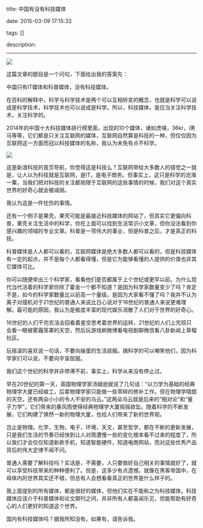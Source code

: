 title: 中国有没有科技媒体

date: 2015-03-09 17:15:33

tags: []

description: 

---
![](http://susefood.u.qiniudn.com/yuzhou.jpg)

这篇文章的题目是一个问句，下面给出我的答案先：

中国只有IT媒体和科普媒体，没有科技媒体。

在百科的解释中，科学与科学技术是两个可以互相转变的概念，也就是科学可以说成是科学技术，科学技术也可以说成是科学。所以，科技媒体，是应当关注科学技术，关注科学的。

2014年的中国十大科技媒体排行榜里面，出现的10个媒体，诸如虎嗅，36kr，i黑马等等，它们都是只关注互联网的媒体，互联网自然算是科技的一种，但仅仅因为互联网这一方面而冠以科技媒体的名称，我认为未免有点不科学。

![](http://susefood.u.qiniudn.com/kj.jpg)

这是新浪科技的首页导航，你觉得这是科技么？互联网带给大多数人的错觉之一就是，让人以为科技就是互联网，是IT，是电子商务。但事实上，这只是科学的沧海一粟，当我们把对科技的关注都局限于互联网的这些事情的时候，我们对这个真实世界的好奇心就会被减弱。

我认为这是一件忧伤的事情。

还有一个例子是果壳，果壳可能是最接近科技媒体的网站了，但其实它更偏向科普，果壳关注生活中的科学，你在上面可以找到生活常识小文章，但你没法看到你感兴趣的领域的专业文章。科普是一项伟大的事业，但是科普之后，才是真正的科技。

科普媒体是人人都可以看的，互联网媒体是绝大多数人都可以看的，但是科技媒体有一定的起点，并不是每个人都看得懂，但是它为能够看懂的人提供的价值也非其它媒体可比。

你可以随便举出三个科学家，看看他们是否都属于上个世纪或更早以前。为什么现代当代活着的科学家你除了霍金一个都不知道？是因为科学家数量变少了吗？肯定不是，如今的科学家数量比以前高一个量级。是因为大家看不懂了吗？我并不认为离子对撞机对于21世纪的普通人来说比日心说对于16世纪的普通人来说更难理解。最可能的原因，我认为是极度丰富的现代娱乐消散了人们对于世界的好奇心。

16世纪的人们干完农活会回看着星空思考着世界的运转，21世纪的人们上完班只会看一眼被雾霾笼罩的天空，然后玩游戏刷微博看电视剧聊微信看八卦新闻上草榴社区。

玩摇滚的喜欢说一句话，不要向操蛋的生活屈服。搞科学的可以嘲笑他们，因为科学家们可以说，不要向宇宙屈服。

我们这个世纪的科学并非停滞不前，事实上，科学从来没有停止过。

早在20世纪的第一天，英国物理学家汤姆逊就说了几句话：“以力学为基础的经典物理学大厦已经峻工，后辈物理学家只能做一些零碎的修补工作。但在物理学晴朗的天空，还有两朵小小的令人不安的乌云。”这两朵乌云就是后来的“相对论”和“量子力学”，它们带来的暴风雨使得经典物理学大厦摇摇欲坠。随着科学的不断发展，它们构建了焕然一新的物理大厦，也给人们带来了新的世界观。

岂止是物理。化学，生物，电子，环境，天文，甚至哲学，都在不断的更新发展，只是我们生活的节奏已经快到让人对周遭慢一些的变化根本看不过来的程度了，所以我们才会仅仅知道新款手机，知道智能硬件，知道电商网站，而对这些优秀产品背后的伟大定律不闻不问。

普通人需要了解科技吗？实话是，不需要，人只要做好自己相关的事情就好了，就可以享受科技带来的种种便利了。但是，这多少有点遗憾。就像在黑客帝国中，在母体内的世界其实还不错，但总有人会想看看真正的世界是什么样子的。

我上面提到的所有媒体，都是很好的媒体，但他们实在不能称之为科技媒体。科技媒体应该介于科普媒体和论文期刊之间，并非所有人都喜闻乐见，但能帮助有好奇心的人们更好的知道这个世界。

国内有科技媒体吗？据我所知没有，如果有，请告诉我。

 

 

 

 
